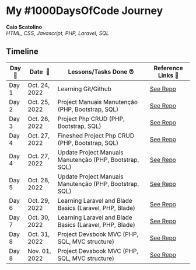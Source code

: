 # My #1000DaysOfCode Journey

**Caio Scatolino**  
*HTML, CSS, Javascript, PHP, Laravel, SQL* 

## Timeline

|**Day:pushpin:**|**Date &nbsp;:calendar:**|**Lessons/Tasks Done :alarm_clock:**| **Reference Links :link:**|
|------|-----------------|--------------------|---------------------|
|Day 1|Oct. 24, 2022| Learning Git/Github | [See Repo](https://github.com/CaioScatolino/moduloGit)|
|Day 2|Oct. 25, 2022| Project Manuais Manutenção (PHP, Bootstrap, SQL) | [See Repo](https://github.com/CaioScatolino/manuaisManutencao)|
|Day 3|Oct. 26, 2022| Project Php CRUD (PHP, Bootstrap, SQL) | [See Repo](https://github.com/CaioScatolino/crudPHP)|
|Day 4|Oct. 27, 2022| Fineshed Project Php CRUD (PHP, Bootstrap, SQL) | [See Repo](https://github.com/CaioScatolino/crudPHP)|
|Day 4|Oct. 27, 2022| Update Project Manuais Manutenção (PHP, Bootstrap, SQL) | [See Repo](https://github.com/CaioScatolino/manuaisManutencao)|
|Day 5|Oct. 28, 2022| Update Project Manuais Manutenção (PHP, Bootstrap, SQL) | [See Repo](https://github.com/CaioScatolino/manuaisManutencao)|
|Day 6|Oct. 29, 2022| Learning Laravel and Blade Basics (Laravel, PHP, Blade) | [See Repo](https://github.com/CaioScatolino/Aulas-Basicas)|
|Day 7|Oct. 30, 2022| Learning Laravel and Blade Basics (Laravel, PHP, Blade) | [See Repo](https://github.com/CaioScatolino/Aulas-Basicas)|
|Day 8|Oct. 31, 2022| Project Devsbook MVC (PHP, SQL, MVC structure) | [See Repo](https://github.com/CaioScatolino/mvc)|
|Day 8|Nov. 01, 2022| Project Devsbook MVC (PHP, SQL, MVC structure) | [See Repo](https://github.com/CaioScatolino/mvc)|
